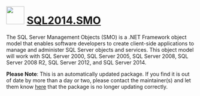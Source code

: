 # <img src="https://cdn.jsdelivr.net/gh/mkevenaar/chocolatey-packages@b56e94eaa3c11f563290f28ac2566dba3d8605c7/icons/SQL2014.SMO.png" width="48" height="48"/> [SQL2014.SMO](https://community.chocolatey.org/packages/SQL2014.SMO)

The SQL Server Management Objects (SMO) is a .NET Framework object model that enables software developers to create client-side applications to manage and administer SQL Server objects and services. This object model will work with SQL Server 2000, SQL Server 2005, SQL Server 2008, SQL Server 2008 R2, SQL Server 2012, and SQL Server 2014.

**Please Note**: This is an automatically updated package. If you find it is
out of date by more than a day or two, please contact the maintainer(s) and
let them know [here](https://github.com/mkevenaar/chocolatey-packages/issues) that the package is no longer updating correctly.
